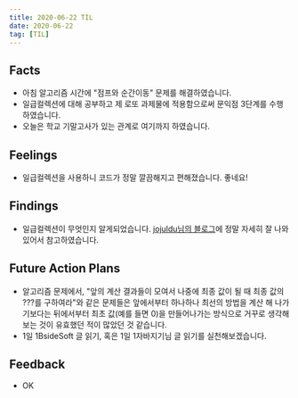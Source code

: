 ```yaml
---
title: 2020-06-22 TIL
date: 2020-06-22
tag: [TIL]
---
```


## Facts

- 아침 알고리즘 시간에 "점프와 순간이동" 문제를 해결하였습니다.
- 일급컬렉션에 대해 공부하고 제 로또 과제물에 적용함으로써 문익점 3단계를 수행하였습니다.
- 오늘은 학교 기말고사가 있는 관계로 여기까지 하였습니다.

## Feelings

- 일급컬렉션을 사용하니 코드가 정말 깔끔해지고 편해졌습니다. 좋네요!

## Findings

- 일급컬렉션이 무엇인지 알게되었습니다. [jojuldu님의 블로그](https://jojoldu.tistory.com/412?fbclid=IwAR05pjnXlYXy2yUwAayf4N0gVujk-qjsmFcM3jPFCxP--d7-q-g4vHugHzM)에 정말 자세히 잘 나와있어서 참고하였습니다.

## Future Action Plans

- 알고리즘 문제에서, "앞의 계산 결과들이 모여서 나중에 최종 값이 될 때 최종 값의 ???를 구하여라"와 같은 문제들은 앞에서부터 하나하나 최선의 방법을 계산 해 나가기보다는 뒤에서부터 최초 값(예를 들면 0)을 만들어나가는 방식으로 거꾸로 생각해보는 것이 유효했던 적이 많았던 것 같습니다.
- 1일 1BsideSoft 글 읽기, 혹은 1일 1자바지기님 글 읽기를 실천해보겠습니다.

## Feedback

- OK
